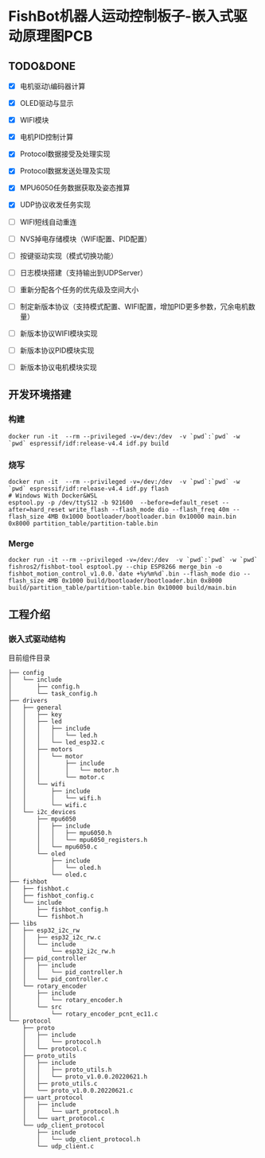 # FishBot机器人运动控制板子-嵌入式驱动原理图PCB


## TODO&DONE
- [x] 电机驱动\编码器计算 
- [x] OLED驱动与显示
- [x] WIFI模块
- [x] 电机PID控制计算
- [x] Protocol数据接受及处理实现
- [x] Protocol数据发送处理及实现
- [x] MPU6050任务数据获取及姿态推算
- [x] UDP协议收发任务实现
- [ ] WIFI短线自动重连
- [ ] NVS掉电存储模块（WIFI配置、PID配置）
- [ ] 按键驱动实现（模式切换功能）
- [ ] 日志模块搭建（支持输出到UDPServer）
- [ ] 重新分配各个任务的优先级及空间大小
- [ ] 制定新版本协议（支持模式配置、WIFI配置，增加PID更多参数，冗余电机数量）
- [ ] 新版本协议WIFI模块实现
- [ ] 新版本协议PID模块实现
- [ ] 新版本协议电机模块实现


## 开发环境搭建

### 构建
```
docker run -it  --rm --privileged -v=/dev:/dev  -v `pwd`:`pwd` -w `pwd` espressif/idf:release-v4.4 idf.py build
```

### 烧写
```
docker run -it  --rm --privileged -v=/dev:/dev  -v `pwd`:`pwd` -w `pwd` espressif/idf:release-v4.4 idf.py flash
# Windows With Docker&WSL
esptool.py -p /dev/ttyS12 -b 921600  --before=default_reset --after=hard_reset write_flash --flash_mode dio --flash_freq 40m --flash_size 4MB 0x1000 bootloader/bootloader.bin 0x10000 main.bin 0x8000 partition_table/partition-table.bin
```

### Merge
```
docker run -it --rm --privileged -v=/dev:/dev  -v `pwd`:`pwd` -w `pwd` fishros2/fishbot-tool esptool.py --chip ESP8266 merge_bin -o fishbot_motion_control_v1.0.0.`date +%y%m%d`.bin --flash_mode dio --flash_size 4MB 0x1000 build/bootloader/bootloader.bin 0x8000 build/partition_table/partition-table.bin 0x10000 build/main.bin
```

## 工程介绍

### 嵌入式驱动结构

目前组件目录

```
├── config
│   └── include
│       ├── config.h
│       └── task_config.h
├── drivers
│   ├── general
│   │   ├── key
│   │   ├── led
│   │   │   ├── include
│   │   │   │   └── led.h
│   │   │   └── led_esp32.c
│   │   ├── motors
│   │   │   └── motor
│   │   │       ├── include
│   │   │       │   └── motor.h
│   │   │       └── motor.c
│   │   └── wifi
│   │       ├── include
│   │       │   └── wifi.h
│   │       └── wifi.c
│   └── i2c_devices
│       ├── mpu6050
│       │   ├── include
│       │   │   ├── mpu6050.h
│       │   │   └── mpu6050_registers.h
│       │   └── mpu6050.c
│       └── oled
│           ├── include
│           │   └── oled.h
│           └── oled.c
├── fishbot
│   ├── fishbot.c
│   ├── fishbot_config.c
│   └── include
│       ├── fishbot_config.h
│       └── fishbot.h
├── libs
│   ├── esp32_i2c_rw
│   │   ├── esp32_i2c_rw.c
│   │   └── include
│   │       └── esp32_i2c_rw.h
│   ├── pid_controller
│   │   ├── include
│   │   │   └── pid_controller.h
│   │   └── pid_controller.c
│   └── rotary_encoder
│       ├── include
│       │   └── rotary_encoder.h
│       └── src
│           └── rotary_encoder_pcnt_ec11.c
└── protocol
    ├── proto
    │   ├── include
    │   │   └── protocol.h
    │   └── protocol.c
    ├── proto_utils
    │   ├── include
    │   │   ├── proto_utils.h
    │   │   └── proto_v1.0.0.20220621.h
    │   ├── proto_utils.c
    │   └── proto_v1.0.0.20220621.c
    ├── uart_protocol
    │   ├── include
    │   │   └── uart_protocol.h
    │   └── uart_protocol.c
    └── udp_client_protocol
        ├── include
        │   └── udp_client_protocol.h
        └── udp_client.c
```
